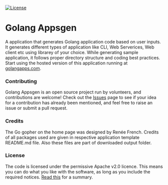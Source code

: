 [![License](https://img.shields.io/badge/License-Apache%202.0-blue.svg)](https://github.com/gophers-prop/golang-appgen/blob/master/LICENSE)

# Golang Appsgen

A application that generates Golang application code based on user inputs. It generates different types of application like CLI, Web Serverices, Web client etc using librarey of your choice. While generating sample application, it follows proper directory structure and coding best practices. Start using the hosted version of this application running at [golangapps.com](http://golangapps.com).


### Contributing

Golang Appsgen is an open source project run by volunteers, and contributions are welcome! Check out the [Issues](https://github.com/gophers-prop/golang-aappgen/issues) page to see if your idea for a contribution has already been mentioned, and feel free to raise an issue or submit a pull request.

### Credits
The Go gopher on the home page was designed by Renée French.
Credits of all packages used are given in respective application template README.md file. Also these files are part of downloaded output folder.

### License

The code is licensed under the permissive Apache v2.0 licence. This means you can do what you like with the software, as long as you include the required notices. [Read this](https://tldrlegal.com/license/apache-license-2.0-(apache-2.0)) for a summary.
